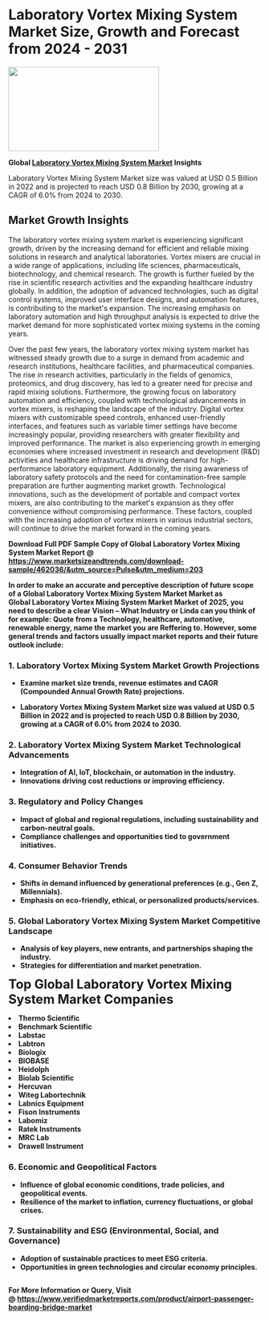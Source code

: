 <H1>Laboratory Vortex Mixing System Market Size, Growth and Forecast from 2024 - 2031</H1><img class="aligncenter size-medium wp-image-584254" src="https://thirdeyenews.in/wp-content/uploads/2024/09/Global-Market-Research-300x168.jpeg" alt="" width="300" height="168" /><p><strong>Global&nbsp;<a href="https://www.marketsizeandtrends.com/download-sample/462036/&amp;utm_source=Pulse&amp;utm_medium=203">Laboratory Vortex Mixing System Market</a> Insights</strong></p><p>Laboratory Vortex Mixing System Market size was valued at USD 0.5 Billion in 2022 and is projected to reach USD 0.8 Billion by 2030, growing at a CAGR of 6.0% from 2024 to 2030.</p><p><h2>Market Growth Insights</h2> <p>The laboratory vortex mixing system market is experiencing significant growth, driven by the increasing demand for efficient and reliable mixing solutions in research and analytical laboratories. Vortex mixers are crucial in a wide range of applications, including life sciences, pharmaceuticals, biotechnology, and chemical research. The growth is further fueled by the rise in scientific research activities and the expanding healthcare industry globally. In addition, the adoption of advanced technologies, such as digital control systems, improved user interface designs, and automation features, is contributing to the market's expansion. The increasing emphasis on laboratory automation and high throughput analysis is expected to drive the market demand for more sophisticated vortex mixing systems in the coming years.</p> <p><strong></strong></p> <p>Over the past few years, the laboratory vortex mixing system market has witnessed steady growth due to a surge in demand from academic and research institutions, healthcare facilities, and pharmaceutical companies. The rise in research activities, particularly in the fields of genomics, proteomics, and drug discovery, has led to a greater need for precise and rapid mixing solutions. Furthermore, the growing focus on laboratory automation and efficiency, coupled with technological advancements in vortex mixers, is reshaping the landscape of the industry. Digital vortex mixers with customizable speed controls, enhanced user-friendly interfaces, and features such as variable timer settings have become increasingly popular, providing researchers with greater flexibility and improved performance. The market is also experiencing growth in emerging economies where increased investment in research and development (R&D) activities and healthcare infrastructure is driving demand for high-performance laboratory equipment. Additionally, the rising awareness of laboratory safety protocols and the need for contamination-free sample preparation are further augmenting market growth. Technological innovations, such as the development of portable and compact vortex mixers, are also contributing to the market's expansion as they offer convenience without compromising performance. These factors, coupled with the increasing adoption of vortex mixers in various industrial sectors, will continue to drive the market forward in the coming years. <p><strong></p><p><span class=""><strong>Download Full PDF Sample Copy of Global Laboratory Vortex Mixing System Market Report</strong> @ <a href="https://www.marketsizeandtrends.com/download-sample/462036/&amp;utm_source=Pulse&amp;utm_medium=203" target="_blank">https://www.marketsizeandtrends.com/download-sample/462036/&amp;utm_source=Pulse&amp;utm_medium=203</a></span></p><p>In order to make an accurate and perceptive description of future scope of a Global&nbsp;Laboratory Vortex Mixing System Market Market as Global&nbsp;Laboratory Vortex Mixing System Market Market of 2025, you need to describe a clear Vision &ndash; What Industry or Linda can you think of for example: Quote from a Technology, healthcare, automotive, renewable energy, name the market you are Reffering to. However, some general trends and factors usually impact market reports and their future outlook include:</p><h3>1.&nbsp;<strong>Laboratory Vortex Mixing System Market Growth Projections</strong></h3><ul><li>Examine market size trends, revenue estimates and CAGR (Compounded Annual Growth Rate) projections.</li><li><p>Laboratory Vortex Mixing System Market size was valued at USD 0.5 Billion in 2022 and is projected to reach USD 0.8 Billion by 2030, growing at a CAGR of 6.0% from 2024 to 2030.</p></li></ul><h3>2.&nbsp;<strong>Laboratory Vortex Mixing System Market Technological Advancements</strong></h3><ul><li>Integration of AI, IoT, blockchain, or automation in the industry.</li><li>Innovations driving cost reductions or improving efficiency.</li></ul><h3>3.&nbsp;<strong>Regulatory and Policy Changes</strong></h3><ul><li>Impact of global and regional regulations, including sustainability and carbon-neutral goals.</li><li>Compliance challenges and opportunities tied to government initiatives.</li></ul><h3>4.&nbsp;<strong>Consumer Behavior Trends</strong></h3><ul><li>Shifts in demand influenced by generational preferences (e.g., Gen Z, Millennials).</li><li>Emphasis on eco-friendly, ethical, or personalized products/services.</li></ul><h3>5.&nbsp;<strong>Global Laboratory Vortex Mixing System Market Competitive Landscape</strong></h3><ul><li>Analysis of key players, new entrants, and partnerships shaping the industry.</li><li>Strategies for differentiation and market penetration.</li></ul><p data-pm-slice="1 1 []"><span style="color: inherit; font-family: inherit; font-size: 25px;">Top Global Laboratory Vortex Mixing System Market Companies</span></p><div class="" data-test-id=""><p><li>Thermo Scientific</li><li> Benchmark Scientific</li><li> Labstac</li><li> Labtron</li><li> Biologix</li><li> BIOBASE</li><li> Heidolph</li><li> Biolab Scientific</li><li> Hercuvan</li><li> Witeg Labortechnik</li><li> Labnics Equipment</li><li> Fison Instruments</li><li> Labomiz</li><li> Ratek Instruments</li><li> MRC Lab</li><li> Drawell Instrument</li></p></div><h3>6.&nbsp;<strong>Economic and Geopolitical Factors</strong></h3><ul><li>Influence of global economic conditions, trade policies, and geopolitical events.</li><li>Resilience of the market to inflation, currency fluctuations, or global crises.</li></ul><h3>7.&nbsp;<strong>Sustainability and ESG (Environmental, Social, and Governance)</strong></h3><ul><li>Adoption of sustainable practices to meet ESG criteria.</li><li>Opportunities in green technologies and circular economy principles.</li></ul><h2><strong style="font-size: 14px;">For More Information or Query, Visit @&nbsp;</strong><a style="background-color: #ffffff; font-size: 14px;" href="https://www.marketsizeandtrends.com/report/laboratory-vortex-mixing-system-market/" target="_blank">https://www.verifiedmarketreports.com/product/airport-passenger-boarding-bridge-market</a></h2>
